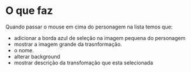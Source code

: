   # O que faz
  Quando passar o mouse em cima do personagem na lista temos que:
  - adicionar a borda azul de seleção na imagem pequena do personagem 
  - mostrar a imagem grande da trasnformação. 
  - o nome.
  - alterar background 
  - mostrar descrição da transfomação que esta selecionada